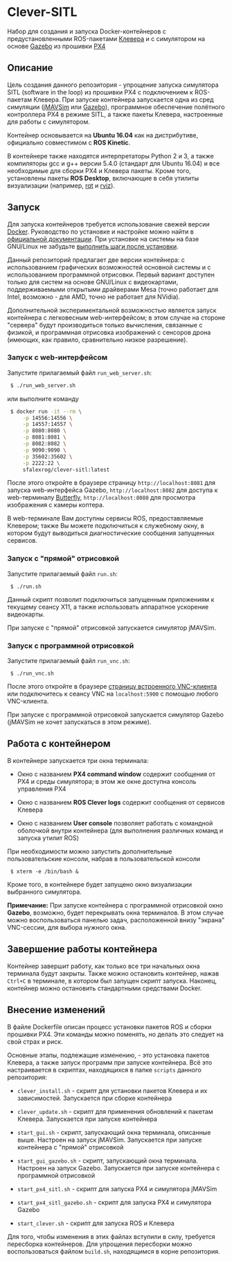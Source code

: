 # Clever-SITL

Набор для создания и запуска Docker-контейнеров с предустановленными ROS-пакетами [Клевера](https://github.com/copterexpress/clever)
и с симулятором на основе [Gazebo](http://gazebosim.org/) из прошивки [PX4](https://github.com/PX4/Firmware)

## Описание

Цель создания данного репозитория - упрощение запуска симулятора SITL (software in the loop) из прошивки PX4 с подключением к
ROS-пакетам Клевера. При запуске контейнера запускается одна из сред симуляции ([jMAVSim](https://dev.px4.io/en/simulation/jmavsim.html)
или [Gazebo](http://gazebosim.org/)), программное обеспечение полётного контроллера PX4 в режиме SITL, а также пакеты Клевера,
настроенные для работы с симулятором.

Контейнер основывается на **Ubuntu 16.04** как на дистрибутиве, официально совместимом с **ROS Kinetic**.

В контейнере также находятся интерпретаторы Python 2 и 3, а также компиляторы gcc и g++ версии 5.4.0 (стандарт для Ubuntu 16.04)
и все необходимые для сборки PX4 и Клевера пакеты. Кроме того, установлены пакеты **ROS Desktop**, включающие в себя утилиты
визуализации (например, [rqt](http://wiki.ros.org/rqt) и [rviz](http://wiki.ros.org/rviz)).

## Запуск

Для запуска контейнеров требуется использование свежей версии [Docker](https://www.docker.com/). Руководство по установке и
настройке можно найти в [официальной документации](https://docs.docker.com/install/linux/docker-ce/ubuntu/). При установке на
системы на базе GNU/Linux не забудьте [выполнить шаги после установки](https://docs.docker.com/install/linux/linux-postinstall/).

Данный репозиторий предлагает две версии контейнера: с использованием графических возможностей основной системы и с использованием программной отрисовки. Первый вариант доступен только для систем на основе GNU/Linux с видеокартами, поддерживаемыми открытыми драйверами Mesa (точно работает для Intel, возможно - для AMD, точно не работает для NVidia).

Дополнительной экспериментальной возможностью является запуск контейнера с легковесным web-интерфейсом; в этом случае на стороне "сервера" будут производиться только вычисления, связанные с физикой, и программная отрисовка изображений с сенсоров дрона (имеющих, как правило, сравнительно низкое разрешение).

### Запуск с web-интерфейсом

Запустите прилагаемый файл ```run_web_server.sh```:

```bash
 $ ./run_web_server.sh
```

или выполните команду

```bash
 $ docker run -it --rm \
     -p 14556:14556 \
     -p 14557:14557 \
     -p 8080:8080 \
     -p 8081:8081 \
     -p 8082:8082 \
     -p 9090:9090 \
     -p 35602:35602 \
     -p 2222:22 \
     sfalexrog/clever-sitl:latest
```

После этого откройте в браузере страницу ```http://localhost:8081``` для запуска web-интерфейса Gazebo, ```http://localhost:8082``` для доступа к web-терминалу [Butterfly](https://github.com/paradoxxxzero/butterfly), ```http://localhost:8080``` для просмотра изображения с камеры коптера.

В web-терминале Вам доступны сервисы ROS, предоставляемые Клевером; также Вы можете подключиться к служебному окну, в котором будут выводиться диагностические сообщения запущенных сервисов.

### Запуск с "прямой" отрисовкой

Запустите прилагаемый файл ```run.sh```:

```
 $ ./run.sh
```

Данный скрипт позволит подключиться запущенным приложениям к текущему сеансу X11, а также использовать аппаратное ускорение
видеокарты.

При запуске с "прямой" отрисовкой запускается симулятор jMAVSim.

### Запуск с программной отрисовкой

Запустите прилагаемый файл ```run_vnc.sh```:

```
 $ ./run_vnc.sh
```

После этого откройте в браузере [страницу встроенного VNC-клиента](http://localhost:6080) или подключитесь к сеансу VNC
на ```localhost:5900``` с помощью любого VNC-клиента.

При запуске с программной отрисовкой запускается симулятор Gazebo (jMAVSim не хочет запускаться в этом режиме).

## Работа с контейнером

В контейнере запускается три окна терминала:

 - Окно с названием **PX4 command window** содержит сообщения от PX4 и среды симулятора; в этом же окне доступна консоль
 управления PX4
 
 - Окно с названием **ROS Clever logs** содержит сообщения от сервисов Клевера
 
 - Окно с названием **User console** позволяет работать с командной оболочкой внутри контейнера (для выполнения различных
 команд и запуска утилит ROS)

При необходимости можно запустить дополнительные пользовательские консоли, набрав в пользовательской консоли

```
 $ xterm -e /bin/bash &
```

Кроме того, в контейнере будет запущено окно визуализации выбранного симулятора.

**Примечание:** При запуске контейнера с программной отрисовкой окно **Gazebo**, возможно, будет перекрывать окна терминалов.
В этом случае можно воспользоваться панелью задач, расположенной внизу "экрана" VNC-сессии, для выбора нужного окна.

## Завершение работы контейнера

Контейнер завершит работу, как только все три начальных окна терминала будут закрыты. Также можно остановить контейнер, нажав
```Ctrl+C``` в терминале, в котором был запущен скрипт запуска. Наконец, контейнер можно остановить стандартными средствами
Docker.

## Внесение изменений

В файле Dockerfile описан процесс установки пакетов ROS и сборки прошивки PX4. Эти команды можно поменять, но делать это следует
на свой страх и риск.

Основные этапы, подлежащие изменению, - это установка пакетов Клевера, а также запуск программ при запуске контейнера. Всё это
настраивается в скриптах, находящихся в папке ```scripts``` данного репозитория:
 
 - ```clever_install.sh``` - скрипт для установки пакетов Клевера и их зависимостей. Запускается при сборке контейнера
 
 - ```clever_update.sh``` - скрипт для применения обновлений к пакетам Клевера. Запускается при запуске контейнера
 
 - ```start_gui.sh``` - скрипт, запускающий окна терминала, описанные выше. Настроен на запуск jMAVSim. Запускается при
 запуске контейнера с "прямой" отрисовкой
 
 - ```start_gui_gazebo.sh``` - скрипт, запускающий окна терминала. Настроен на запуск Gazebo. Запускается при запуске
 контейнера с программной отрисовкой
 
 - ```start_px4_sitl.sh``` - скрипт для запуска PX4 и симулятора jMAVSim
 
 - ```start_px4_sitl_gazebo.sh``` - скрипт для запуска PX4 и симулятора Gazebo
 
 - ```start_clever.sh``` - скрипт для запуска ROS и Клевера

Для того, чтобы изменения в этих файлах вступили в силу, требуется пересборка контейнеров. Для упрощения пересборки можно
воспользоваться файлом ```build.sh```, находящимся в корне репозитория.
